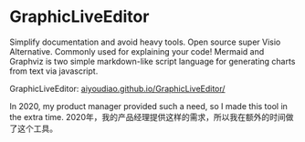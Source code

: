 # GraphicLiveEditor
Simplify documentation and avoid heavy tools. Open source super Visio Alternative. Commonly used for explaining your code! Mermaid and Graphviz  is two simple markdown-like script language for generating charts from text via javascript.

GraphicLiveEditor: [aiyoudiao.github.io/GraphicLiveEditor/](https://aiyoudiao.github.io/GraphicLiveEditor)

In 2020, my product manager provided such a need, so I made this tool in the extra time. 2020年，我的产品经理提供这样的需求，所以我在额外的时间做了这个工具。
